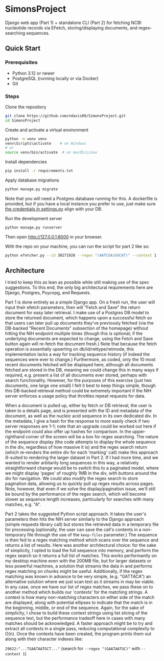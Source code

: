 # SimonsProject

Django web app (Part 1) + standalone CLI (Part 2) for fetching NCBI nucleotide records via EFetch, storing/displaying documents, and regex-searching sequences.

## Quick Start

### Prerequisites
- Python 3.12 or newer  
- PostgreSQL (running locally or via Docker)  
- Git

### Steps 

Clone the repository
```bash
git clone https://github.com/ndavis09/SimonsProject.git
cd SimonsProject
```

Create and activate a virtual environment
```bash
python -m venv venv
venv\Scripts\activate    # on Windows
# or 
source venv/bin/activate  # on macOS/Linux
```

Install dependencies
```bash
pip install -r requirements.txt
```

Apply database migrations
```bash
python manage.py migrate
```

Note that you will need a Postgres database running for this.  A dockerfile is provided, but if you have a local instance you prefer to use, just make sure [the credentials in settings.py](https://github.com/ndavis09/SimonsProject/blob/81b8f90c7a90da917bbd7237e70708773fce4fc0/SimonsProject/settings.py#L78-L83) align with your DB.

Run the development server
```bash
python manage.py runserver
```

Then open http://127.0.0.1:8000 in your browser.  

With the repo on your machine, you can run the script for part 2 like so:

```bash
python efetcher.py --id 30271926 --regex "(AATCGA|GGCAT)" --context 1
```

## Architecture

I tried to keep this as lean as possible while still making use of the spec suggestions.  To this end, the only big architectural requirements here are Django, Postgres, Psycopg, and Requests.

Part 1 is done entirely as a simple Django app.  On a fresh run, the user will input their efetch parameters, then will "Fetch and Save" the return document for easy later retrieval.  I make use of a Postgres DB model to store the returned document, which happens upon a successful fetch so that users can later pull up documents they've previously fetched (via the DB-backed "Recent Documents" subsection of the homepage) without hitting the NIH endpoint multiple times (though this is optional; if the underlying documents are expected to change, using the Fetch and Save button again will re-fetch the document fresh.)  Note that because the fetch operation is essentially upserting on db/id/rettype/retmode, this implementation lacks a way for tracking sequence history (if indeed the sequences were ever to change.)  Furthermore, as coded, only the 10 most recent documents fetched will be displayed here, although all documents fetched are stored in the DB, meaning we could change this in many ways if required, e.g. present a list of all documents ever stored, perhaps with search functionality.  However, for the purposes of this exercise (just two documents, one large one small) I felt it best to keep things simple, though this DB-backed retrieval method could be extremely important if the NIH server enforces a usage policy that throttles repeat requests for data.

When a document is pulled up, either by fetch or DB retrieval, the user is taken to a details page, and is presented with the ID and metadata of the document, as well as the nucleic acid sequence in its own dedicated div.  In the metadata, I give a hash for the response to more easily check if two server responses are 1-1; note that an upgrade could be worked out here if the endpoint could also offer up hashes for comparison.  In the upper-righthand corner of the screen will be a box for regex searching.  The nature of the sequence display (the code attempts to display the whole sequence in the div, regardless of how massive it is) and the regex search return (which re-renders the entire div for each 'marking' call) make this approach ill-suited to rendering the larger dataset in Part 2.  If I had more time, and we wanted to render arbitarily long sequences in this way, a relatively straightforward change would be to switch this to a paginated model, where we might display 'pages' of roughly 1MB in the div, with buttons around the div for navigation.  We could also modify the regex search to store pagination data, allowing us to quickly pull up regex results across pages.  Note, however, that even if we solve the display/pagination issue, we'll still be bound by the performance of the regex search, which will become slower as sequence length increases, particularly for searches with many matches, e.g. "A".

Part 2 takes the suggested Python script approach.  It takes the user's parameters then hits the NIH server similarly to the Django approach (simple requests library call) but stores the retrieved data in a temporary file for processing (optionally, the user can save the call's contents in a non-temporary file through the use of the `keep-files` parameter.)  The sequence is then fed to a regex matching method which scans over the sequence and returns a list of results.  Here was another architectural choice: for the sake of simplicity, I opted to load the full sequence into memory, and perform the regex search so it returns a full list of matches.  This works performantly on my desktop machine even with the 200MB file, but for larger datasets or less powerful machines, a solution that streams the data in and performs regex matching on chunks might be useful.  Additionally, if the regex matching was known in advance to be very simple, (e.g. "GATTACA") an alternative solution where we just scan text as it streams in may be viable.  In any case, once we have our list of regex matches, we pass these on to another method which builds our 'contexts' for the matching strings.  A context is how many non-matching characters on either side of the match are displayed, along with potential ellipses to indicate that the match is in the beginning, middle, or end of the sequence.  Again, for the sake of simplicity, I chose to build these context strings using list slicing of the sequence text, but the performance tradeoff here in cases with many matches should be acknowledged.  A faster approach might be to try and extract all contexts in a single pass, reducing computational complexity to O(n).  Once the contexts have been created, the program prints them out along with their character indexes like:

`29622:"...TGAATAATGCT..."`
(search for `--regex "(GAATAATGC)"` with `--context 1`)







